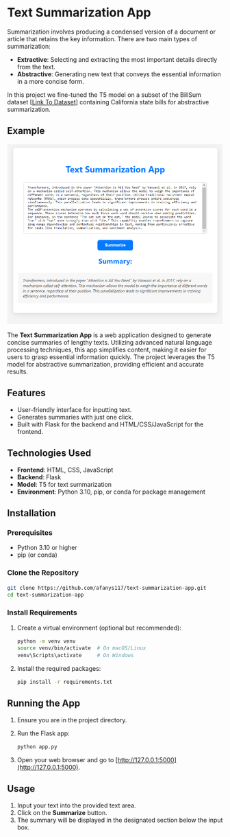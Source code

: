 # Text Summarization App

Summarization involves producing a condensed version of a document or article that retains the key information. There are two main types of summarization:

- **Extractive**: Selecting and extracting the most important details directly from the text.
- **Abstractive**: Generating new text that conveys the essential information in a more concise form.

In this project we fine-tuned the T5 model on a subset of the BillSum dataset [[Link To Dataset](https://huggingface.co/datasets/FiscalNote/billsum)] containing California state bills for abstractive summarization.


## Example

![Example Image](images/example1.png)

The **Text Summarization App** is a web application designed to generate concise summaries of lengthy texts. Utilizing advanced natural language processing techniques, this app simplifies content, making it easier for users to grasp essential information quickly. The project leverages the T5 model for abstractive summarization, providing efficient and accurate results.

## Features

- User-friendly interface for inputting text.
- Generates summaries with just one click.
- Built with Flask for the backend and HTML/CSS/JavaScript for the frontend.

## Technologies Used

- **Frontend**: HTML, CSS, JavaScript
- **Backend**: Flask
- **Model**: T5 for text summarization
- **Environment**: Python 3.10, pip, or conda for package management

## Installation

### Prerequisites

- Python 3.10 or higher
- pip (or conda)

### Clone the Repository

```bash
git clone https://github.com/afanys117/text-summarization-app.git
cd text-summarization-app
```

### Install Requirements

1. Create a virtual environment (optional but recommended):

   ```bash
   python -m venv venv
   source venv/bin/activate  # On macOS/Linux
   venv\Scripts\activate     # On Windows
   ```

2. Install the required packages:

   ```bash
   pip install -r requirements.txt
   ```

## Running the App

1. Ensure you are in the project directory.
2. Run the Flask app:

   ```bash
   python app.py
   ```

3. Open your web browser and go to [http://127.0.0.1:5000](http://127.0.0.1:5000).

## Usage

1. Input your text into the provided text area.
2. Click on the **Summarize** button.
3. The summary will be displayed in the designated section below the input box.
